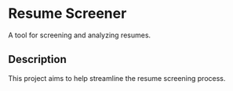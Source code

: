 # Resume Screener

A tool for screening and analyzing resumes.

## Description

This project aims to help streamline the resume screening process.
